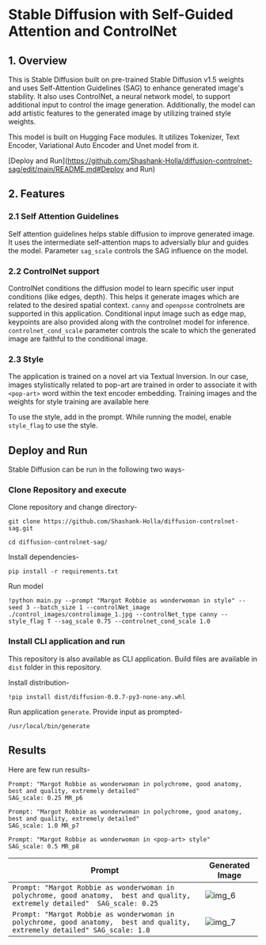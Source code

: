 # Stable Diffusion with Self-Guided Attention and ControlNet

## 1. Overview

This is Stable Diffusion built on pre-trained Stable Diffusion v1.5 weights and uses Self-Attention Guidelines (SAG) to enhance generated image's stability. It also uses ControlNet, a neural network model, to support additional input to control the image generation. Additionally, the model can add artistic features to the generated image by utilizing trained style weights.

This model is built on Hugging Face modules. It utilizes Tokenizer, Text Encoder, Variational Auto Encoder and Unet model from it.

[Deploy and Run](https://github.com/Shashank-Holla/diffusion-controlnet-sag/edit/main/README.md#Deploy and Run)

## 2. Features
### 2.1 Self Attention Guidelines
Self attention guidelines helps stable diffusion to improve generated image. It uses the intermediate self-attention maps to adversially blur and guides the model. Parameter ```sag_scale```  controls the SAG influence on the model.

### 2.2 ControlNet support

ControlNet conditions the diffusion model to learn specific user input conditions (like edges, depth). This helps it generate images which are related to the desired spatial context. ```canny``` and ```openpose``` controlnets are supported in this application. Conditional input image such as edge map, keypoints are also provided along with the controlnet model for inference.
```controlnet_cond_scale``` parameter controls the scale to which the generated image are faithful to the conditional image.

### 2.3 Style

The application is trained on a novel art via Textual Inversion. In our case, images stylistically related to pop-art are trained in order to associate it with ```<pop-art>``` word within the text encoder embedding. Training images and the weights for style training are available here [<pop-art>](https://huggingface.co/sd-concepts-library/pop-art)

To use the style, add <pop-art> in the prompt. While running the model, enable ```style_flag``` to use the style.



## Deploy and Run

Stable Diffusion can be run in the following two ways-

### Clone Repository and execute

Clone repository and change directory-
```
git clone https://github.com/Shashank-Holla/diffusion-controlnet-sag.git

cd diffusion-controlnet-sag/
```

Install dependencies-

```
pip install -r requirements.txt
```

Run model 
```
!python main.py --prompt "Margot Robbie as wonderwoman in style" --seed 3 --batch_size 1 --controlNet_image ./control_images/controlimage_1.jpg --controlNet_type canny --style_flag T --sag_scale 0.75 --controlnet_cond_scale 1.0
```

### Install CLI application and run

This repository is also available as CLI application. Build files are available in ```dist``` folder in this repository.

Install distribution-

```
!pip install dist/diffusion-0.0.7-py3-none-any.whl
```

Run application ```generate```. Provide input as prompted-

```
/usr/local/bin/generate
```

## Results

Here are few run results-
```
Prompt: "Margot Robbie as wonderwoman in polychrome, good anatomy, best and quality, extremely detailed"
SAG_scale: 0.25 MR_p6
```

```
Prompt: "Margot Robbie as wonderwoman in polychrome, good anatomy, best and quality, extremely detailed"
SAG_scale: 1.0 MR_p7
```

```
Prompt: "Margot Robbie as wonderwoman in <pop-art> style"
SAG_scale: 0.5 MR_p8
```



| Prompt                                                                                                                               | Generated Image             |
|--------------------------------------------------------------------------------------------------------------------------------------|-----------------------------|
| ``` Prompt: "Margot Robbie as wonderwoman in  polychrome, good anatomy,  best and quality, extremely detailed"  SAG_scale: 0.25  ``` | ![img_6](results/MR_p6.png) |
| ``` Prompt: "Margot Robbie as wonderwoman in  polychrome, good anatomy,  best and quality, extremely detailed" SAG_scale: 1.0 ```    | ![img_7](results/MR_p7.png) |
